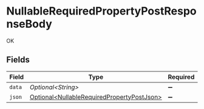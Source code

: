 # NullableRequiredPropertyPostResponseBody

OK


## Fields

| Field                                                                                                      | Type                                                                                                       | Required                                                                                                   | Description                                                                                                |
| ---------------------------------------------------------------------------------------------------------- | ---------------------------------------------------------------------------------------------------------- | ---------------------------------------------------------------------------------------------------------- | ---------------------------------------------------------------------------------------------------------- |
| `data`                                                                                                     | *Optional\<String>*                                                                                        | :heavy_minus_sign:                                                                                         | N/A                                                                                                        |
| `json`                                                                                                     | [Optional\<NullableRequiredPropertyPostJson>](../../models/operations/NullableRequiredPropertyPostJson.md) | :heavy_minus_sign:                                                                                         | N/A                                                                                                        |